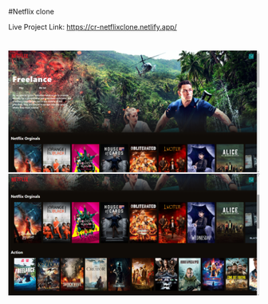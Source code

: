 #Netflix clone 

Live Project Link: https://cr-netflixclone.netlify.app/
#
![Laptop-2-1280x800](https://github.com/CodesRahul/Netflix-Clone/blob/main/src/assets/natflix1.png?raw=true)
![Laptop-2-1280x800](https://github.com/CodesRahul/Netflix-Clone/blob/main/src/assets/netflix2.png?raw=true)
